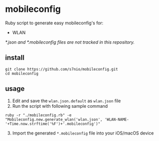 # mobileconfig

Ruby script to generate easy mobileconfig's for:

- WLAN

_*.json and *.mobileconfig files are not tracked in this repository._

## install

```shell
git clone https://github.com/s7nio/mobileconfig.git
cd mobileconfig
```

## usage

1. Edit and save the ```wlan.json.default``` as ```wlan.json``` file
2. Run the script with following sample command
```shell
ruby -r "./mobileconfig.rb" -e "Mobileconfig.new.generate_wlan('wlan.json', 'WLAN-NAME-'+Time.now.strftime('%F')+'.mobileconfig')"
```
3. Import the generated ```*.mobileconfig``` file into your iOS/macOS device
